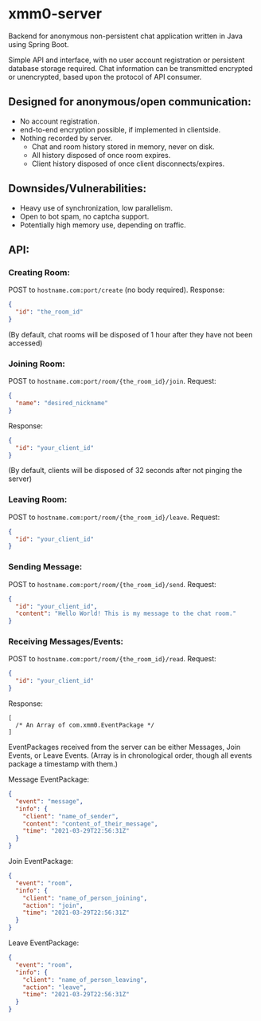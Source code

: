 # xmm0-server
Backend for anonymous non-persistent chat application written in Java using Spring Boot.

Simple API and interface, with no user account registration or persistent database storage required.
Chat information can be transmitted encrypted or unencrypted, based upon the protocol of API consumer.

## Designed for anonymous/open communication:
- No account registration.
- end-to-end encryption possible, if implemented in clientside.
- Nothing recorded by server.
  - Chat and room history stored in memory, never on disk.
  - All history disposed of once room expires.
  - Client history disposed of once client disconnects/expires.

## Downsides/Vulnerabilities:
- Heavy use of synchronization, low parallelism.
- Open to bot spam, no captcha support.
- Potentially high memory use, depending on traffic.

## API:

### Creating Room:

POST to ```hostname.com:port/create``` (no body required).
Response:
```json
{
  "id": "the_room_id"
}
```

(By default, chat rooms will be disposed of 1 hour after they have not been accessed)

### Joining Room:

POST to ```hostname.com:port/room/{the_room_id}/join```.
Request:
```json
{
  "name": "desired_nickname"
}
```
Response:
```json
{
  "id": "your_client_id"
}
```

(By default, clients will be disposed of 32 seconds after not pinging the server)

### Leaving Room:

POST to ```hostname.com:port/room/{the_room_id}/leave```.
Request:
```json
{
  "id": "your_client_id"
}
```

### Sending Message:

POST to ```hostname.com:port/room/{the_room_id}/send```.
Request:
```json
{
  "id": "your_client_id",
  "content": "Hello World! This is my message to the chat room."
}
```

### Receiving Messages/Events:

POST to ```hostname.com:port/room/{the_room_id}/read```.
Request:
```json
{
  "id": "your_client_id"
}
```
Response:
```
[
  /* An Array of com.xmm0.EventPackage */
]
```
EventPackages received from the server can be either Messages, Join Events, or Leave Events.
(Array is in chronological order, though all events package a timestamp with them.)

Message EventPackage:
```json
{
  "event": "message",
  "info": {
    "client": "name_of_sender",
    "content": "content_of_their_message",
    "time": "2021-03-29T22:56:31Z"
  }
}
```

Join EventPackage:
```json
{
  "event": "room",
  "info": {
    "client": "name_of_person_joining",
    "action": "join",
    "time": "2021-03-29T22:56:31Z"
  }
}
```

Leave EventPackage:
```json
{
  "event": "room",
  "info": {
    "client": "name_of_person_leaving",
    "action": "leave",
    "time": "2021-03-29T22:56:31Z"
  }
}
```
